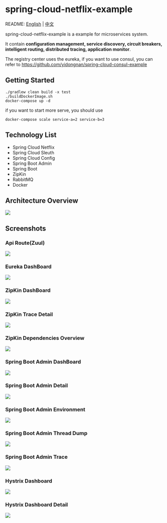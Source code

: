 # spring-cloud-netflix-example

README: [English](https://github.com/yidongnan/spring-cloud-netflix-example/blob/master/README.md) | [中文](https://github.com/yidongnan/spring-cloud-netflix-example/blob/master/README-zh.md)

spring-cloud-netflix-example is a example for microservices system.

It contain 
**configuration management, service discovery, circuit breakers, intelligent routing, distributed tracing, application monitor**.

The registry center uses the eureka, if you want to use consul, you can refer to https://github.com/yidongnan/spring-cloud-consul-example

## Getting Started
```shell
./gradlew clean build -x test
./buildDockerImage.sh
docker-compose up -d
```
if you want to start more serve, you should use 
```shell
docker-compose scale service-a=2 service-b=3  
```

## Technology List
* Spring Cloud Netflix
* Spring Cloud Sleuth
* Spring Cloud Config
* Spring Boot Admin
* Spring Boot
* ZipKin
* RabbitMQ
* Docker

## Architecture Overview
[](url "title")
<img src="https://raw.githubusercontent.com/yidongnan/spring-cloud-netflix-example/master/screenshots/Architecture.png">

## Screenshots
### Api Route(Zuul)
[](url "title")
<img src="https://raw.githubusercontent.com/yidongnan/spring-cloud-netflix-example/master/screenshots/Selection_001.png">

### Eureka DashBoard
[](url "title")
<img src="https://raw.githubusercontent.com/yidongnan/spring-cloud-netflix-example/master/screenshots/Selection_002.png">

### ZipKin DashBoard
[](url "title")
<img src="https://raw.githubusercontent.com/yidongnan/spring-cloud-netflix-example/master/screenshots/Selection_003.png">

### ZipKin Trace Detail
[](url "title")
<img src="https://raw.githubusercontent.com/yidongnan/spring-cloud-netflix-example/master/screenshots/Selection_004.png">

### ZipKin Dependencies Overview
[](url "title")
<img src="https://raw.githubusercontent.com/yidongnan/spring-cloud-netflix-example/master/screenshots/Selection_005.png">

### Spring Boot Admin DashBoard
[](url "title")
<img src="https://raw.githubusercontent.com/yidongnan/spring-cloud-netflix-example/master/screenshots/Selection_006.png">

### Spring Boot Admin Detail
[](url "title")
<img src="https://raw.githubusercontent.com/yidongnan/spring-cloud-netflix-example/master/screenshots/Selection_007.png">

### Spring Boot Admin Environment
[](url "title")
<img src="https://raw.githubusercontent.com/yidongnan/spring-cloud-netflix-example/master/screenshots/Selection_008.png">

### Spring Boot Admin Thread Dump
[](url "title")
<img src="https://raw.githubusercontent.com/yidongnan/spring-cloud-netflix-example/master/screenshots/Selection_009.png">

### Spring Boot Admin Trace
[](url "title")
<img src="https://raw.githubusercontent.com/yidongnan/spring-cloud-netflix-example/master/screenshots/Selection_010.png">

### Hystrix Dashboard
[](url "title")
<img src="https://raw.githubusercontent.com/yidongnan/spring-cloud-netflix-example/master/screenshots/Selection_011.png">

### Hystrix Dashboard Detail
[](url "title")
<img src="https://raw.githubusercontent.com/yidongnan/spring-cloud-netflix-example/master/screenshots/Selection_012.png">
